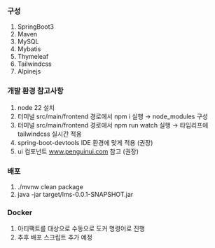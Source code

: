### 구성
1. SpringBoot3
2. Maven
3. MySQL
4. Mybatis
5. Thymeleaf
6. Tailwindcss
7. Alpinejs

### 개발 환경 참고사항
1. node 22 설치
2. 터미널 src/main/frontend 경로에서 npm i 실행 &rarr; node_modules 구성
3. 터미널 src/main/frontend 경로에서 npm run watch 실행 &rarr; 타임리프에 tailwindcss 실시간 적용
4. spring-boot-devtools IDE 환경에 맞게 적용 (권장)
5. ui 컴포넌트 www.penguinui.com 참고 (권장)

### 배포
1. ./mvnw clean package
2. java -jar target/lms-0.0.1-SNAPSHOT.jar

### Docker
1. 아티팩트를 대상으로 수동으로 도커 명령어로 진행
2. 추후 배포 스크립트 추가 예정